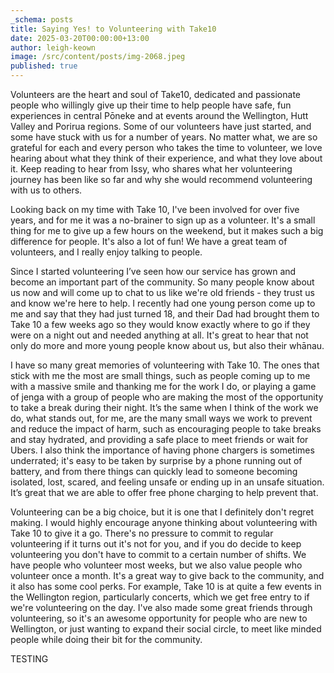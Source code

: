 ```yaml
---
_schema: posts
title: Saying Yes! to Volunteering with Take10
date: 2025-03-20T00:00:00+13:00
author: leigh-keown
image: /src/content/posts/img-2068.jpeg
published: true
---
```

Volunteers are the heart and soul of Take10, dedicated and passionate people who willingly give up their time to help people have safe, fun experiences in central Pōneke and at events around the Wellington, Hutt Valley and Porirua regions. Some of our volunteers have just started, and some have stuck with us for a number of years. No matter what, we are so grateful for each and every person who takes the time to volunteer, we love hearing about what they think of their experience, and what they love about it. Keep reading to hear from Issy, who shares what her volunteering journey has been like so far and why she would recommend volunteering with us to others.

Looking back on my time with Take 10, I've been involved for over five years, and for me it was a no-brainer to sign up as a volunteer. It's a small thing for me to give up a few hours on the weekend, but it makes such a big difference for people. It's also a lot of fun! We have a great team of volunteers, and I really enjoy talking to people.

Since I started volunteering I’ve seen how our service has grown and become an important part of the community. So many people know about us now and will come up to chat to us like we're old friends - they trust us and know we're here to help. I recently had one young person come up to me and say that they had just turned 18, and their Dad had brought them to Take 10 a few weeks ago so they would know exactly where to go if they were on a night out and needed anything at all. It's great to hear that not only do more and more young people know about us, but also their whānau.

I have so many great memories of volunteering with Take 10. The ones that stick with me the most are small things, such as people coming up to me with a massive smile and thanking me for the work I do, or playing a game of jenga with a group of people who are making the most of the opportunity to take a break during their night. It’s the same when I think of the work we do, what stands out, for me, are the many small ways we work to prevent and reduce the impact of harm, such as encouraging people to take breaks and stay hydrated, and providing a safe place to meet friends or wait for Ubers. I also think the importance of having phone chargers is sometimes underrated; it's easy to be taken by surprise by a phone running out of battery, and from there things can quickly lead to someone becoming isolated, lost, scared, and feeling unsafe or ending up in an unsafe situation. It’s great that we are able to offer free phone charging to help prevent that.

Volunteering can be a big choice, but it is one that I definitely don't regret making. I would highly encourage anyone thinking about volunteering with Take 10 to give it a go. There's no pressure to commit to regular volunteering if it turns out it's not for you, and if you do decide to keep volunteering you don't have to commit to a certain number of shifts. We have people who volunteer most weeks, but we also value people who volunteer once a month. It's a great way to give back to the community, and it also has some cool perks. For example, Take 10 is at quite a few events in the Wellington region, particularly concerts, which we get free entry to if we're volunteering on the day. I've also made some great friends through volunteering, so it's an awesome opportunity for people who are new to Wellington, or just wanting to expand their social circle, to meet like minded people while doing their bit for the community.

TESTING